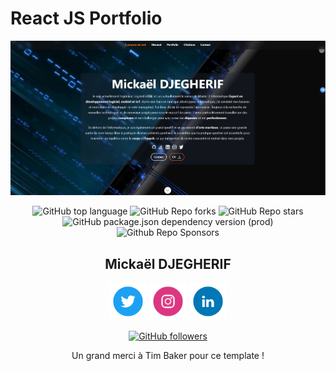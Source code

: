 # React JS Portfolio

![ReactJS Resume Portfolio](resume-screenshot1.jpg?raw=true 'ReactJS Resume Portfolio')

<div align="center">

<!-- <img alt="GitHub release (latest by date including pre-releases" src="https://img.shields.io/github/v/release/mikexxi/portfolio?include_prereleases"> -->

<img alt="GitHub top language" src="https://img.shields.io/github/languages/top/mikexxi/portfolio?style=flat">

<img alt="GitHub Repo forks" src="https://img.shields.io/github/forks/mikexxi/portfolio?style=flat&color=success">

<img alt="GitHub Repo stars" src="https://img.shields.io/github/stars/mikexxi/portfolio?style=flat&color=yellow">

<img alt="GitHub package.json dependency version (prod)" src="https://img.shields.io/github/package-json/dependency-version/mikexxi/portfolio/react?style=flat">

<img alt="Github Repo Sponsors" src="https://img.shields.io/github/sponsors/mikexxi?style=flat&color=blueviolet">


## Mickaël DJEGHERIF

<a href="https://twitter.com/MikeDje21"><img src="https://github.com/aritraroy/social-icons/blob/master/twitter-icon.png?raw=true" width="60"></a>
<a href="https://instagram.com/mickael.djegherif"><img src="https://github.com/aritraroy/social-icons/blob/master/instagram-icon.png?raw=true" width="60"></a>
<a href="https://www.linkedin.com/in/mickael-djegherif"><img src="https://github.com/aritraroy/social-icons/blob/master/linkedin-icon.png?raw=true" width="60"></a>

[![GitHub followers](https://img.shields.io/github/followers/mikexxi.svg?style=social&label=Follow)](https://github.com/mikexxi/)

Un grand merci à Tim Baker pour ce template !
